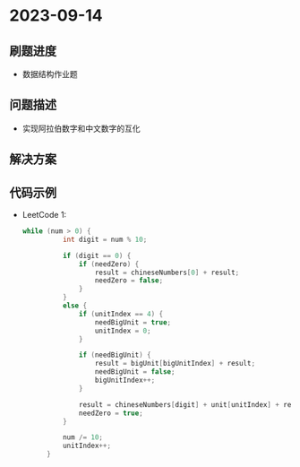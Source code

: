 # 2023-09-14

## 刷题进度
- 数据结构作业题
## 问题描述
- 实现阿拉伯数字和中文数字的互化
## 解决方案

## 代码示例
- LeetCode 1: 
  ```c++
  while (num > 0) {
			int digit = num % 10;

			if (digit == 0) {
				if (needZero) {
					result = chineseNumbers[0] + result;
					needZero = false;
				}
			}
			else {
				if (unitIndex == 4) {
					needBigUnit = true;
					unitIndex = 0;
				}

				if (needBigUnit) {
					result = bigUnit[bigUnitIndex] + result;
					needBigUnit = false;
					bigUnitIndex++;
				}

				result = chineseNumbers[digit] + unit[unitIndex] + result;
				needZero = true;
			}

			num /= 10;
			unitIndex++;
		}

